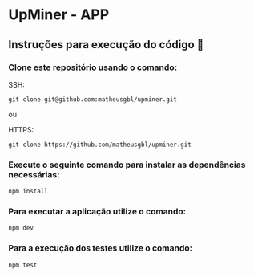 # UpMiner - APP

## Instruções para execução do código 📖
### Clone este repositório usando o comando:

SSH:
```
git clone git@github.com:matheusgbl/upminer.git
```
ou

HTTPS:
```
git clone https://github.com/matheusgbl/upminer.git
```

### Execute o seguinte comando para instalar as dependências necessárias:

```
npm install
```

### Para executar a aplicação utilize o comando: 

```
npm dev
```

### Para a execução dos testes utilize o comando: 

```
npm test
```
